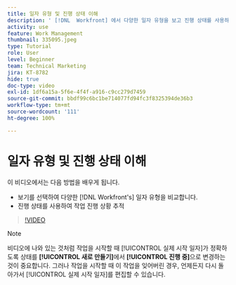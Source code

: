 ```yaml
---
title: 일자 유형 및 진행 상태 이해
description: ' [!DNL  Workfront] 에서 다양한 일자 유형을 보고 진행 상태를 사용하여 작업 진행률을 추적하는 방법에 대해 알아봅니다.'
activity: use
feature: Work Management
thumbnail: 335095.jpeg
type: Tutorial
role: User
level: Beginner
team: Technical Marketing
jira: KT-8782
hide: true
doc-type: video
exl-id: 1df6a15a-5f6e-4f4f-a916-c9cc279d7459
source-git-commit: bbdf99c6bc1be714077fd94fc3f8325394de36b3
workflow-type: tm+mt
source-wordcount: '111'
ht-degree: 100%

---
```


# 일자 유형 및 진행 상태 이해

이 비디오에서는 다음 방법을 배우게 됩니다.

* 보기를 선택하여 다양한 [!DNL Workfront's] 일자 유형을 비교합니다.
* 진행 상태를 사용하여 작업 진행 상황 추적

>[!VIDEO](https://video.tv.adobe.com/v/3436614/?quality=12&learn=on&enablevpops=1&captions=kor)

>[!NOTE]
>
>비디오에 나와 있는 것처럼 작업을 시작할 때 [!UICONTROL 실제 시작 일자]가 정확하도록 상태를 **[!UICONTROL 새로 만들기]**&#x200B;에서 **[!UICONTROL 진행 중]**&#x200B;으로 변경하는 것이 중요합니다. 그러나 작업을 시작할 때 이 작업을 잊어버린 경우, 언제든지 다시 돌아가서 [!UICONTROL 실제 시작 일자]를 편집할 수 있습니다.


<!--
Task progress status overview
Definitions for the project, task, and issue dates within Workfront
Project timelines
-->
